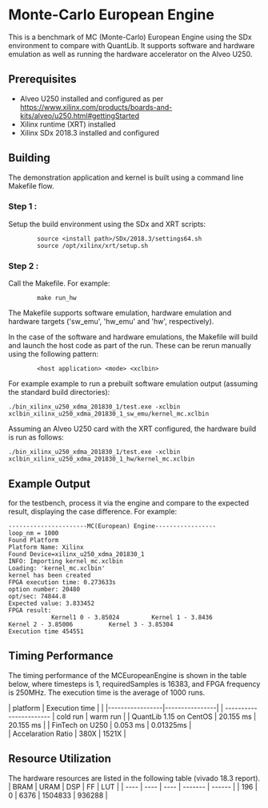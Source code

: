 # Monte-Carlo European Engine
This is a benchmark of MC (Monte-Carlo) European Engine using the SDx environment to compare with QuantLib.  It supports software and hardware emulation as well as running the hardware accelerator on the Alveo U250.


## Prerequisites

- Alveo U250 installed and configured as per https://www.xilinx.com/products/boards-and-kits/alveo/u250.html#gettingStarted
- Xilinx runtime (XRT) installed
- Xilinx SDx 2018.3 installed and configured

## Building
The demonstration application and kernel is built using a command line Makefile flow.

### Step 1 :
Setup the build environment using the SDx and XRT scripts:

            source <install path>/SDx/2018.3/settings64.sh
            source /opt/xilinx/xrt/setup.sh

### Step 2 :
Call the Makefile. For example:

            make run_hw 

The Makefile supports software emulation, hardware emulation and hardware targets ('sw_emu', 'hw_emu' and 'hw', respectively).  

In the case of the software and hardware emulations, the Makefile will build and launch the host code as part of the run.  These can be rerun manually using the following pattern:

            <host application> <mode> <xclbin>

For example example to run a prebuilt software emulation output (assuming the standard build directories):

    ./bin_xilinx_u250_xdma_201830_1/test.exe -xclbin xclbin_xilinx_u250_xdma_201830_1_sw_emu/kernel_mc.xclbin

Assuming an Alveo U250 card with the XRT configured, the hardware build is run as follows:

    ./bin_xilinx_u250_xdma_201830_1/test.exe -xclbin xclbin_xilinx_u250_xdma_201830_1_hw/kernel_mc.xclbin

## Example Output
for the testbench, process it via the engine and compare to the expected result, displaying the case difference. For example:

    ----------------------MC(European) Engine-----------------
    loop_nm = 1000
    Found Platform
    Platform Name: Xilinx
    Found Device=xilinx_u250_xdma_201830_1
    INFO: Importing kernel_mc.xclbin
    Loading: 'kernel_mc.xclbin'
    kernel has been created
    FPGA execution time: 0.273633s
    option number: 20480
    opt/sec: 74844.8
    Expected value: 3.833452
    FPGA result:
    			Kernel1 0 - 3.85024			Kernel 1 - 3.8436 			Kernel 2 - 3.85006 			Kernel 3 - 3.85304
    Execution time 454551



## Timing Performance

The timing performance of the MCEuropeanEngine is shown in the table below, where timesteps is 1, requiredSamples is 16383, and FPGA frequency is 250MHz.
The execution time is the average of 1000 runs.

| platform                |         Execution time           | 
|                         |-----------------|----------------|
| ----------------------- | cold run        |   warm run     |
| QuantLib 1.15 on CentOS | 20.155  ms      |   20.155 ms    |
| FinTech on U250         | 0.053 ms        |   0.01325ms    |  
| Accelaration Ratio      | 380X            |   1521X        |



##  Resource Utilization

The hardware resources are listed in the following table (vivado 18.3 report).
| BRAM | URAM | DSP  | FF      | LUT    |
| ---- | ---- | ---- | ------- | ------ |
| 196  | 0    | 6376 | 1504833 | 936288 |

